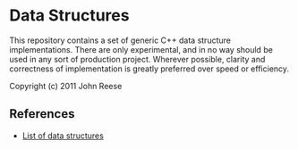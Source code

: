 Data Structures
===============

This repository contains a set of generic C++ data structure implementations.  There are only experimental, and in no
way should be used in any sort of production project.  Wherever possible, clarity and correctness of implementation
is greatly preferred over speed or efficiency.

Copyright (c) 2011 John Reese


References
----------

* [List of data structures](http://en.wikipedia.org/wiki/List_of_data_structures)

